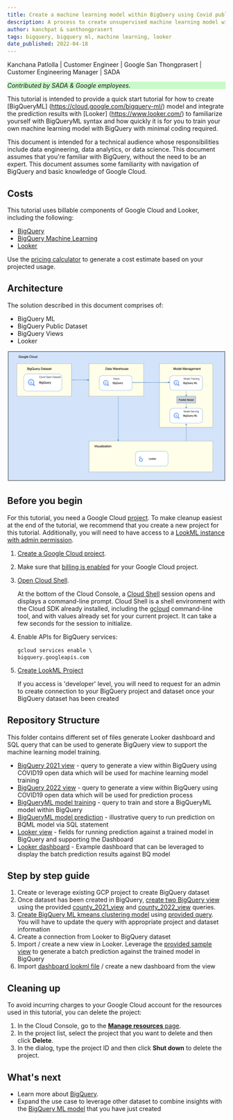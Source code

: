 ```yaml
---
title: Create a machine learning model within BigQuery using Covid public dataset and run prediction within Looker to visualize the results
description: A process to create unsupervised machine learning model within BigQuery and run prediction with Looker
author: kanchpat & santhongprasert
tags: bigquery, bigquery ml, machine learning, looker
date_published: 2022-04-18
---
```


Kanchana Patlolla | Customer Engineer | Google
San Thongprasert | Customer Engineering Manager | SADA

<p style="background-color:#CAFACA;"><i>Contributed by SADA & Google employees.</i></p>

This tutorial is intended to provide a quick start tutorial for how to create [BigQueryML] (https://cloud.google.com/bigquery-ml/) model and integrate the prediction results with [Looker] (https://www.looker.com/) to familiarize yourself with BigQueryML syntax and how quickly it is for you to train your own machine learning model with BigQuery with minimal coding required. 

This document is intended for a technical audience whose responsibilities include data engineering, data analytics, or data science. This document assumes that you're familiar with BigQuery, without the need to be an expert. This document assumes some familiarity with navigation of BigQuery and basic knowledge of Google Cloud.

## Costs

This tutorial uses billable components of Google Cloud and Looker, including the following:

* [BigQuery](https://cloud.google.com/bigquery/pricing)
* [BigQuery Machine Learning](https://cloud.google.com/bigquery-ml/pricing)
* [Looker](https://www.looker.com/product/pricing/)

Use the [pricing calculator](https://cloud.google.com/products/calculator) to generate a cost estimate based on your projected usage.

## Architecture

The solution described in this document comprises of:

  * BigQuery ML
  * BigQuery Public Dataset
  * BigQuery Views
  * Looker

![BQML Looker Architecture](./bqml_looker_arch.png)

## Before you begin

For this tutorial, you need a Google Cloud [project](https://cloud.google.com/resource-manager/docs/cloud-platform-resource-hierarchy#projects). To make cleanup easiest at the end of the tutorial, we recommend that you create a new project for this tutorial. Additionally, you will need to have access to a [LookML instance with admin permission](https://docs.looker.com/admin-options).

1.  [Create a Google Cloud project](https://console.cloud.google.com/projectselector2/home/dashboard).
1.  Make sure that [billing is enabled](https://support.google.com/cloud/answer/6293499#enable-billing) for your Google Cloud project.
1.  [Open Cloud Shell](https://console.cloud.google.com/?cloudshell=true).

    At the bottom of the Cloud Console, a [Cloud Shell](https://cloud.google.com/shell/docs/features) session opens and displays a command-line prompt. Cloud Shell is a shell environment with the Cloud SDK already installed, including the [gcloud](https://cloud.google.com/sdk/gcloud/) command-line tool, and with values already set for your current project. It can take a few seconds for the session to initialize.

1.  Enable APIs for BigQuery services:

        gcloud services enable \
        bigquery.googleapis.com

1. [Create LookML Project](https://docs.looker.com/data-modeling/getting-started/create-projects)

    If you access is 'developer' level, you will need to request for an admin to create connection to your BigQuery project and dataset once your BigQuery dataset has been created

## Repository Structure
This folder contains different set of files generate Looker dashboard and SQL query that can be used to generate BigQuery view to support the machine learning model training.

- [BigQuery 2021 view](/BigQuery/county_2021_view.sql) - query to generate a view within BigQuery using COVID19 open data which will be used for machine learning model training
- [BigQuery 2022 view](/BigQuery/county_2022_view.sql) - query to generate a view within BigQuery using COVID19 open data which will be used for prediction process
- [BigQueryML model training](/BigQuery/kmeans_model_training.sql) - query to train and store a BigQueryML model within BigQuery
- [BigQueryML model prediction](/BigQuery/kmeans_predict_model.sql) - illustrative query to run prediction on BQML model via SQL statement
- [Looker view](/Views/county_covid_model.view.lkml) - fields for running prediction against a trained model in BigQuery and supporting the Dashboard
- [Looker dashboard](Dashboard/bqml_consumer_dashboard.lookml) - Example dashboard that can be leveraged to display the batch prediction results against BQ model

## Step by step guide
1. Create or leverage existing GCP project to create BigQuery dataset
2. Once dataset has been created in BigQuery, [create two BigQuery view](https://cloud.google.com/bigquery/docs/views#creating_a_view) using the provided [county_2021_view](/BigQuery/county_2021_view.sql) and [county_2022_view](/BigQuery/county_2022_view.sql) queries.
3. [Create BigQuery ML kmeans clustering model](https://cloud.google.com/bigquery-ml/docs/reference/standard-sql/bigqueryml-syntax-create#create_model_syntax) using [provided query](/BigQuery/kmeans_model_training.sql). You will have to update the query with appropriate project and dataset information
4. Create a connection from Looker to BigQuery dataset
5. Import / create a new view in Looker. Leverage the [provided sample view](/Views/county_covid_model.view.lkml) to generate a batch prediction against the trained model in BigQuery
6. Import [dashboard lookml file](Dashboard/bqml_consumer_dashboard.lookml) / create a new dashboard from the view

## Cleaning up

To avoid incurring charges to your Google Cloud account for the resources used in this tutorial, you can delete the project:

1.  In the Cloud Console, go to the [**Manage resources** page](https://console.cloud.google.com/iam-admin/projects).
1.  In the project list, select the project that you want to delete and then click **Delete**.
1.  In the dialog, type the project ID and then click **Shut down** to delete the project.

## What's next

* Learn more about [BigQuery](https://cloud.google.com/bigquery).  
* Expand the use case to leverage other dataset to combine insights with the [BigQuery ML model](https://cloud.google.com/bigquery-ml/docs/) that you have just created
